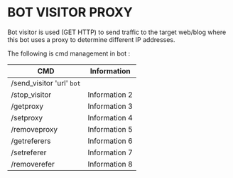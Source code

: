 # BOT VISITOR PROXY

Bot visitor is used (GET HTTP) to send traffic to the target web/blog where this bot uses a proxy to determine different IP addresses.

The following is cmd management in bot :

| CMD       | Information |
|-----------|-------------|
| /send_visitor 'url' `bot` <delay>    |  |
| /stop_visitor     | Information 2 |
| /getproxy     | Information 3 |
| /setproxy     | Information 4 |
| /removeproxy     | Information 5 |
| /getreferers     | Information 6 |
| /setreferer     | Information 7 |
| /removerefer     | Information 8 |
 
